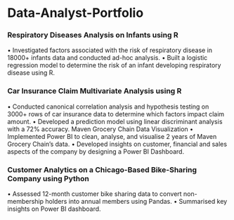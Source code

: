 # Data-Analyst-Portfolio

### Respiratory Diseases Analysis on Infants using R 
• Investigated factors associated with the risk of respiratory disease in 18000+ infants data and conducted ad-hoc analysis.
• Built a logistic regression model to determine the risk of an infant developing respiratory disease using R.

### Car Insurance Claim Multivariate Analysis using R 
• Conducted canonical correlation analysis and hypothesis testing on 3000+ rows of car insurance data to determine which factors impact claim amount.
• Developed a prediction model using linear discriminant analysis with a 72% accuracy.
Maven Grocery Chain Data Visualization
• Implemented Power BI to clean, analyse, and visualise 2 years of Maven Grocery Chain’s data.
• Developed insights on customer, financial and sales aspects of the company by designing a Power BI Dashboard.

### Customer Analytics on a Chicago-Based Bike-Sharing Company using Python 
• Assessed 12-month customer bike sharing data to convert non-membership holders into annual members using Pandas.
• Summarised key insights on Power BI dashboard.
